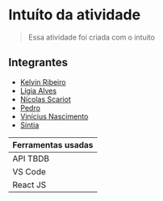 # Intuíto da atividade
> Essa atividade foi criada com o intuito 

## Integrantes 
* [Kelvin Ribeiro](https://github.com/Kelvin-rnov/)
* [Lígia Alves](https://github.com/LigiaAlves/)
* [Nícolas Scariot](https://github.com/NicolasScariot)
* [Pedro](https://github.com/pedrooks3034/)
* [Vinícius Nascimento](https://github.com/ViniciusNB/)
* [Síntia](https://github.com/sintiathafeny)

Ferramentas usadas   |
|--------- |
API TBDB | 
VS Code | 
React JS | 


